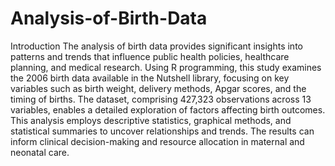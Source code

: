 # Analysis-of-Birth-Data
Introduction
The analysis of birth data provides significant insights into patterns and trends that influence public health policies, healthcare planning, and medical research. Using R programming, this study examines the 2006 birth data available in the Nutshell library, focusing on key variables such as birth weight, delivery methods, Apgar scores, and the timing of births. The dataset, comprising 427,323 observations across 13 variables, enables a detailed exploration of factors affecting birth outcomes. This analysis employs descriptive statistics, graphical methods, and statistical summaries to uncover relationships and trends. The results can inform clinical decision-making and resource allocation in maternal and neonatal care.
